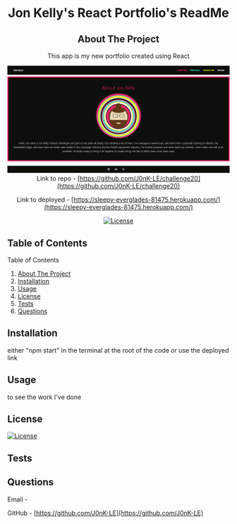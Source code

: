 <h1 align="center">Jon Kelly's React Portfolio's ReadMe</h1>
<div align="center">

## About The Project
This app is my new portfolio created using React

![Portfolio Screenshot](src/components/assets/react-portfolio-screenshot.png)
Link to repo - [https://github.com/J0nK-LE/challenge20](https://github.com/J0nK-LE/challenge20)

Link to deployed  - [https://sleepy-everglades-81475.herokuapp.com/](https://sleepy-everglades-81475.herokuapp.com/)

[![License][ISC-bdg]][ISC-url]</div>

## Table of Contents
<summary>Table of Contents</summary>
     <ol>
       <li><a href="#about-the-project">About The Project</a></li>
       <li><a href="#installation">Installation</a></li>
       <li><a href="#usage">Usage</a></li>
       <li><a href="#license">License</a></li>
       <li><a href="#tests">Tests</a></li>
       <li><a href="#questions">Questions</a></li>
     </ol>

## Installation
either "npm start" in the terminal at the root of the code or use the deployed link
## Usage
to see the work I've done
## License
[![License][ISC-bdg]][ISC-url]
## Tests

## Questions
Email - 

GitHub - [https://github.com/J0nK-LE](https://github.com/J0nK-LE)


[MIT-bdg]:https://img.shields.io/badge/License-MIT-yellow.svg
[MIT-url]:https://opensource.org/licenses/MIT
[Apache-bdg]:https://img.shields.io/badge/License-Apache_2.0-blue.svg
[Apache-url]:https://opensource.org/licenses/Apache-2.0
[GNU-bdg]:https://img.shields.io/badge/License-GPLv3-blue.svg
[GNU-url]:https://www.gnu.org/licenses/gpl-3.0
[IBM-bdg]:https://img.shields.io/badge/License-IPL_1.0-blue.svg
[IBM-url]:https://opensource.org/licenses/IPL-1.0
[ISC-bdg]:https://img.shields.io/badge/License-ISC-blue.svg
[ISC-url]:https://opensource.org/licenses/ISC
[Mozilla-bdg]:https://img.shields.io/badge/License-MPL_2.0-brightgreen.svg
[Mozilla-url]:https://opensource.org/licenses/MPL-2.0
